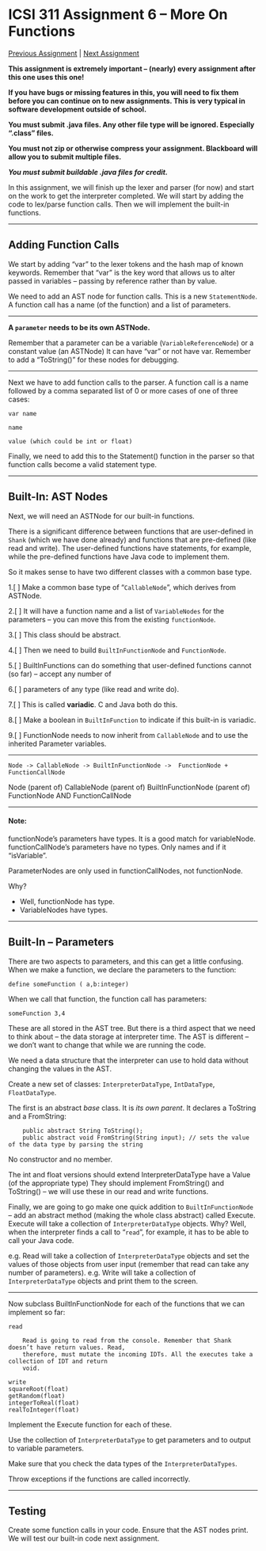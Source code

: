 # ICSI 311 Assignment 6 – More On Functions

[Previous Assignment](./ICSI%20311%20Assignment%205%20%20More%20Statements.md)
| [Next Assignment](./ICSI%20311%20Assignment%207%20%20Calling%20Functions%20in%20the%20interpreter.md)

**This assignment is extremely important – (nearly) every assignment after this one uses this one!**

**If you have bugs or missing features in this, you will need to fix them before you can continue on
to new assignments. This is very typical in software development outside of school.**

**You must submit .java files. Any other file type will be ignored. Especially “.class” files.**

**You must not zip or otherwise compress your assignment. Blackboard will allow you to submit
multiple files.**

***You must submit buildable .java files for credit.***

In this assignment, we will finish up the lexer and parser (for now) and start on the work to get
the interpreter completed. We will start by adding the code to lex/parse function calls. Then we
will implement the built-in functions.

-----------------------------------------------------------------------------------------------

## Adding Function Calls

We start by adding “var” to the lexer tokens and the hash map of known keywords.
Remember that “var” is the key word that allows us to alter passed in variables
– passing by reference rather than by value.

We need to add an AST node for function calls. This is a new `StatementNode`. A function call has a
name (of the function) and a list of parameters.



----

**A `parameter` needs to be its own ASTNode.**

Remember that a parameter can be a variable (`VariableReferenceNode`) or a constant value (an
ASTNode)
It can have “var” or not have var. Remember to add a “ToString()” for these nodes for debugging.

--------------------------------------------------------------------------------------------------

Next we have to add function calls to the parser. A function call is a name followed by a comma
separated list of 0 or more cases of one of three cases:

```
var name

name

value (which could be int or float)
```

Finally, we need to add this to the Statement() function in the parser so that function calls become
a valid statement type.

-----------------------------------------------------------------------------------------------

## Built-In: AST Nodes

Next, we will need an ASTNode for our built-in functions.

There is a significant difference between functions that are user-defined in `Shank` (which we have
done already) and functions that are pre-defined (like read and write).
The user-defined functions have statements, for example, while the pre-defined functions have Java
code to implement them.

So it makes sense to have two different classes with a common base type.

1.[ ] Make a common base type of “`CallableNode`”, which derives from ASTNode.

2.[ ] It will have a function name and a list of `VariableNodes` for the parameters – you can move
  this from the existing `functionNode`.

3.[ ]  This class should be abstract.

4.[ ] Then we need to build `BuiltInFunctionNode` and `FunctionNode`.

5.[ ] BuiltInFunctions can do something that user-defined functions cannot (so far) – accept any
  number of

6.[ ] parameters of any type (like read and write do).

7.[ ] This is called **variadic**. C and Java both do this.

8.[ ] Make a boolean in `BuiltInFunction` to indicate if this built-in is variadic.

9.[ ] FunctionNode needs to now inherit from `CallableNode` and to use the inherited Parameter
  variables.

---------

    Node -> CallableNode -> BuiltInFunctionNode ->  FunctionNode + FunctionCallNode

Node (parent of) CallableNode (parent of) BuiltInFunctionNode (parent of) FunctionNode AND
FunctionCallNode


------------

#### Note:

functionNode’s parameters have types. It is a good match for variableNode.
functionCallNode’s parameters have no types. Only names and if it “isVariable”.

ParameterNodes are only used in functionCallNodes, not functionNode.

Why?

- Well, functionNode has type.
- VariableNodes have types.

-----------------------------------------------------------------------------------------------

## Built-In – Parameters

There are two aspects to parameters, and this can get a little confusing. When we make a function,
we declare the parameters to the function:

    define someFunction ( a,b:integer)

When we call that function, the function call has parameters:

    someFunction 3,4

These are all stored in the AST tree. But there is a third aspect that we need to think about – the
data storage at interpreter time. The AST is different – we don’t want to change that while we are
running the code.

We need a data structure that the interpreter can use to hold data without changing the values in
the AST.

Create a new set of classes: `InterpreterDataType`, `IntDataType`, `FloatDataType`.

The first is an abstract _base_ class. It is _its own parent_. It declares a ToString and a
FromString:

        public abstract String ToString();
        public abstract void FromString(String input); // sets the value of the data type by parsing the string

No constructor and no member.

The int and float versions should extend InterpreterDataType have a Value (of the appropriate type)
They should implement FromString() and ToString() – we will use these in our read and write
functions.

Finally, we are going to go make one quick addition to `BuiltInFunctionNode` – add an abstract
method (making the whole class abstract) called Execute.
Execute will take a collection of `InterpreterDataType` objects. Why? Well, when the interpreter
finds
a call to “`read`”, for example, it
has to be able to call your Java code.

e.g. Read will take a collection of `InterpreterDataType` objects and set the values of those objects
from user input
(remember that read can take any number of parameters).
e.g. Write will take a collection of `InterpreterDataType` objects and print them to the screen.

-----------------------------------------------------------------------------------------------

Now subclass BuiltInFunctionNode for each of the functions that we can implement so far:

    read

        Read is going to read from the console. Remember that Shank doesn’t have return values. Read,
        therefore, must mutate the incoming IDTs. All the executes take a collection of IDT and return
        void.

    write
    squareRoot(float)
    getRandom(float)
    integerToReal(float)
    realToInteger(float)

Implement the Execute function for each of these.

Use the collection of `InterpreterDataType` to get parameters and to output to variable parameters.

Make sure that you check the data types of the `InterpreterDataTypes`.

Throw exceptions if the functions are called incorrectly.

-----------------------------------------------------------------------------------------------

## Testing

Create some function calls in your code. Ensure that the AST nodes print. We will test our built-in
code next assignment.

 